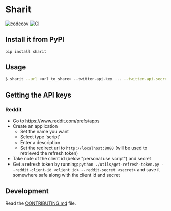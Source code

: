 # Sharit

[![codecov](https://codecov.io/gh/dsebastien/sharit/branch/main/graph/badge.svg?token=sharit_token_here)](https://codecov.io/gh/dsebastien/sharit)
[![CI](https://github.com/dsebastien/sharit/actions/workflows/main.yml/badge.svg)](https://github.com/dsebastien/sharit/actions/workflows/main.yml)

## Install it from PyPI

```bash
pip install sharit
```

## Usage

```bash
$ sharit --url <url_to_share> --twitter-api-key ... --twitter-api-secret-key ... --slack-webhook-url ... --sub-reddit ... --reddit-client-id  ... --reddit-secret ... --reddit-refresh-token ...
```

## Getting the API keys

### Reddit
- Go to https://www.reddit.com/prefs/apps
- Create an application
  - Set the name you want
  - Select type 'script'
  - Enter a description
  - Set the redirect uri to `http://localhost:8080` (will be used to retrieved the refresh token)
- Take note of the client id (below "personal use script") and secret
- Get a refresh token by running: `python ./utils/get-refresh-token.py --reddit-client-id <client id> --reddit-secret <secret>` and save it somewhere safe along with the client id and secret

## Development

Read the [CONTRIBUTING.md](CONTRIBUTING.md) file.
